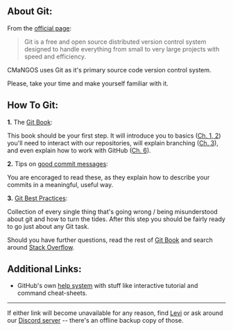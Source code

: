 ## About Git:

From the [official page][git-scm-home]:
> Git is a free and open source distributed version control system designed to handle everything from small to very large projects with speed and efficiency.

CMaNGOS uses Git as it's primary source code version control system.

Please, take your time and make yourself familiar with it.

## How To Git:
**1.** The [Git Book][git-book]:

  This book should be your first step. It will introduce you to basics ([Ch. 1, 2][git-book-start]) you'll need to interact with our repositories, will explain branching ([Ch. 3][git-book-ch3]), and even explain how to work with GitHub ([Ch. 6][git-book-ch6]).

**2.** Tips on [good commit messages][tbaggery-git]:

  You are encoraged to read these, as they explain how to describe your commits in a meaningful, useful way.

**3.** [Git Best Practices][best-practices]:

  Collection of every single thing that's going wrong / being misunderstood about git and how to turn the tides.
After this step you should be fairly ready to go just about any Git task.

Should you have further questions, read the rest of [Git Book][git-book] and search around [Stack Overflow][stack-overflow-git-start].

## Additional Links:
- GitHub's own [help system](https://try.github.io/) with stuff like interactive tutorial and command cheat-sheets.

---

If either link will become unavailable for any reason, find [Levi][levi-github] or ask around our [Discord server][cmangos-discord] -- there's an offline backup copy of those.

<!-- Technical Stuff -->

[git-scm-home]: https://git-scm.com/
[git-book]: https://git-scm.com/book/
[git-book-start]: https://git-scm.com/book/en/v2/Getting-Started-About-Version-Control
[git-book-ch3]: https://git-scm.com/book/en/v2/Git-Branching-Branches-in-a-Nutshell
[git-book-ch6]: https://git-scm.com/book/en/v2/GitHub-Account-Setup-and-Configuration
[tbaggery-git]: https://tbaggery.com/2008/04/19/a-note-about-git-commit-messages.html
[best-practices]: https://sethrobertson.github.io/GitBestPractices/
[stack-overflow-git-start]: https://stackoverflow.com/questions/315911/git-for-beginners-the-definitive-practical-guide
[levi-github]: https://github.com/Levitanious/
[cmangos-discord]: https://discord.gg/nSaXpCn